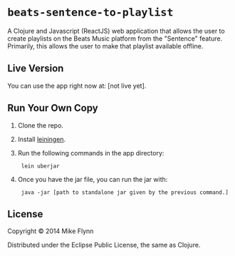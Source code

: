 # `beats-sentence-to-playlist`

A Clojure and Javascript (ReactJS) web application that allows the user to create playlists on the Beats Music platform from the "Sentence" feature. Primarily, this allows the user to make that playlist available offline.

## Live Version

You can use the app right now at: [not live yet].

## Run Your Own Copy

1. Clone the repo.
2. Install [leiningen](https://github.com/technomancy/leiningen).
3. Run the following commands in the app directory:

        lein uberjar

4. Once you have the jar file, you can run the jar with:

        java -jar [path to standalone jar given by the previous command.]


## License

Copyright © 2014 Mike Flynn

Distributed under the Eclipse Public License, the same as Clojure.
